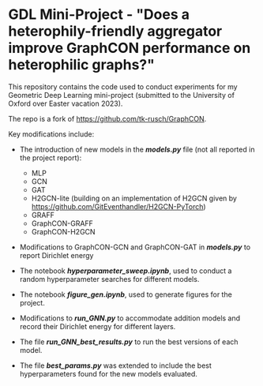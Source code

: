 # GDL Mini-Project - "Does a heterophily-friendly aggregator improve GraphCON performance on heterophilic graphs?"

This repository contains the code used to conduct experiments for my Geometric Deep Learning mini-project (submitted to the University of Oxford over Easter vacation 2023).

The repo is a fork of https://github.com/tk-rusch/GraphCON.

Key modifications include:
- The introduction of new models in the _**models.py**_ file (not all reported in the project report):
   - MLP
   - GCN
   - GAT
   - H2GCN-lite (building on an implementation of H2GCN given by https://github.com/GitEventhandler/H2GCN-PyTorch)
   - GRAFF
   - GraphCON-GRAFF 
   - GraphCON-H2GCN
-  Modifications to GraphCON-GCN and GraphCON-GAT in _**models.py**_ to report Dirichlet energy

- The notebook _**hyperparameter_sweep.ipynb**_, used to conduct a random hyperparameter searches for different models.
- The notebook _**figure_gen.ipynb**_, used to generate figures for the project.
- Modifications to _**run_GNN.py**_ to accommodate addition models and record their Dirichlet energy for different layers. 
- The file _**run_GNN_best_results.py**_ to run the best versions of each model.
- The file _**best_params.py**_ was extended to include the best hyperparameters found for the new models evaluated.

